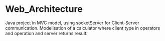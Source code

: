 # Web_Architecture
Java project in MVC model, using socketServer for Client-Server communication. Modelisation of a calculator where client type in operators and operation and server returns result.
